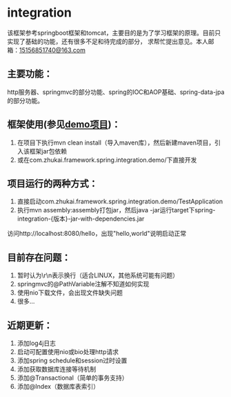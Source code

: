 # integration
该框架参考springboot框架和tomcat，主要目的是为了学习框架的原理。目前只实现了基础的功能，还有很多不足和待完成的部分，
求帮忙提出意见。本人邮箱：15156851740@163.com

## 主要功能：
http服务器、springmvc的部分功能、spring的IOC和AOP基础、spring-data-jpa的部分功能。

## 框架使用(参见[demo项目](https://github.com/zhukai-git/integration-demo))：
1. 在项目下执行mvn clean install（导入maven库），然后新建maven项目，引入该框架jar包依赖
2. 或在com.zhukai.framework.spring.integration.demo/下直接开发

## 项目运行的两种方式：
1. 直接启动com.zhukai.framework.spring.integration.demo/TestApplication
2. 执行mvn assembly:assembly打包jar，然后java -jar运行target下spring-integration-{版本}-jar-with-dependencies.jar

访问http://localhost:8080/hello，出现"hello,world"说明启动正常

## 目前存在问题：
1. 暂时认为\r\n表示换行（适合LINUX，其他系统可能有问题）
2. springmvc的@PathVariable注解不知道如何实现
3. 使用nio下载文件，会出现文件缺失问题
4. 很多...

## 近期更新：
1. 添加log4j日志
2. 启动可配置使用nio或bio处理http请求
3. 添加spring schedule和session过时设置
4. 添加获取数据库连接等待机制
5. 添加@Transactional（简单的事务支持）
6. 添加@Index（数据库表索引）
